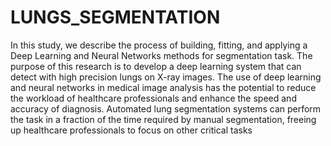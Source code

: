 # LUNGS_SEGMENTATION

In this study, we describe the process of building, fitting, and applying a Deep Learning and Neural Networks methods for segmentation task. The purpose of this research is to develop a deep learning system that can detect with high precision lungs on X-ray images. The use of deep learning and neural networks in medical image analysis has the potential to reduce the workload of healthcare professionals and enhance the speed and accuracy of diagnosis. Automated lung segmentation systems can perform the task in a fraction of the time required by manual segmentation, freeing up healthcare professionals to focus on other critical tasks
